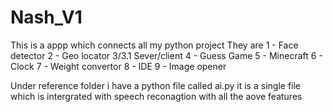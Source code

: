 # Nash_V1
This is a appp which connects all my python project 
They are 
        1   -   Face detector 
        2   -   Geo locator
        3/3.1   Sever/client
        4   -   Guess Game
        5   -   Minecraft
        6   -   Clock
        7   -   Weight convertor
        8   -   IDE
        9   -   Image opener


Under reference folder i have a python file called ai.py it is a single file which is intergrated with speech reconagtion with all the aove features 

